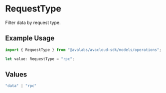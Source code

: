 # RequestType

Filter data by request type.

## Example Usage

```typescript
import { RequestType } from "@avalabs/avacloud-sdk/models/operations";

let value: RequestType = "rpc";
```

## Values

```typescript
"data" | "rpc"
```